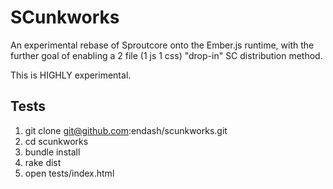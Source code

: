 # SCunkworks

An experimental rebase of Sproutcore onto the Ember.js runtime, with the further goal of enabling a 2 file (1 js 1 css) "drop-in" SC distribution method.

This is HIGHLY experimental.

## Tests

1. git clone git@github.com:endash/scunkworks.git
2. cd scunkworks
3. bundle install
4. rake dist
5. open tests/index.html